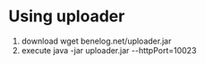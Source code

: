Using uploader
=========
1. download
    wget benelog.net/uploader.jar
2. execute
    java -jar uploader.jar --httpPort=10023


